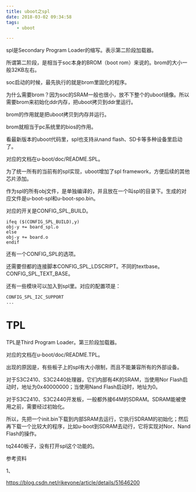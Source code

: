 ```yaml
---
title: uboot之spl
date: 2018-03-02 09:34:58
tags:
	- uboot

---
```




spl是Secondary Program Loader的缩写。表示第二阶段加载器。

所谓第二阶段，是相当于soc本身的BROM（boot rom）来说的。brom的大小一般32KB左右。

soc启动的时候，最先执行的就是brom里固化的程序。

为什么需要brom？因为soc的SRAM一般也很小，放不下整个的uboot镜像。所以需要brom来初始化ddr内存，把uboot拷贝到ddr里运行。

brom的作用就是把uboot拷贝到内存并运行。

brom就相当于pc系统里的bios的作用。



看最新版本的uboot代码里，spl也支持从nand flash、SD卡等多种设备里启动了。

对应的文档在u-boot/doc/README.SPL。

为了统一所有的当前有的spl实现，uboot增加了spl framework，方便后续的其他芯片添加。

作为spl的所有obj文件，是单独编译的，并且放在一个叫spl的目录下。生成的对应文件是u-boot-spl和u-boot-spo.bin。

对应的开关是CONFIG_SPL_BUILD。

```
ifeq ($(CONFIG_SPL_BUILD),y)
obj-y += board_spl.o
else
obj-y += board.o
endif
```

还有一个CONFIG_SPL的选项。

还需要但都的连接脚本CONFIG_SPL_LDSCRIPT。不同的textbase。CONFIG_SPL_TEXT_BASE。

还有一些模块可以加入到spl里。对应的配置项是：

```
CONFIG_SPL_I2C_SUPPORT
...
```





# TPL

TPL是Third Program Loader。第三阶段加载器。

对应的文档在u-boot/doc/README.TPL。

出现的原因是，有些板子上的spl有大小限制，而且不能兼容所有的外部设备。





对于S3C2410、S3C2440处理器，它们内部有4K的SRAM，当使用Nor Flash启动时，地址为0x40000000；当使用Nand Flash启动时，地址为0。

对于S3C2410、S3C2440开发板，一般都外接64M的SDRAM。SDRAM能被使用之前，需要经过初始化。

所以，先把一个init.bin下载到内部SRAM去运行，它执行SDRAM的初始化；然后再下载一个比较大的程序，比如u-boot到SDRAM去动行，它将实现对Nor、Nand Flash的操作。



tq2440板子，没有打开spl这个功能的。



参考资料

1、

https://blog.csdn.net/rikeyone/article/details/51646200	